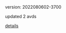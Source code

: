 version: 2022080602-3700

updated 2 avds

[details](https://github.com/0x74f917491bfa7ebfa379/ali_avd_db/blob/master/change_log/2022/08/06/02/3700.txt)
